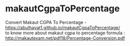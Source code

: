 # makautCgpaToPercentage
Convert Makaut CGPA To Percentage - https://abulhayat1.github.io/makautCgpaToPercentage/
</br>to know more about makaut cgpa to percentage formula : http://makautexam.net/pdf18/Percentage-Conversion.pdf
